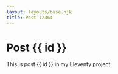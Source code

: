 ```yaml
---
layout: layouts/base.njk
title: Post 12364
---
```


# Post {{ id }}

This is post {{ id }} in my Eleventy project.
